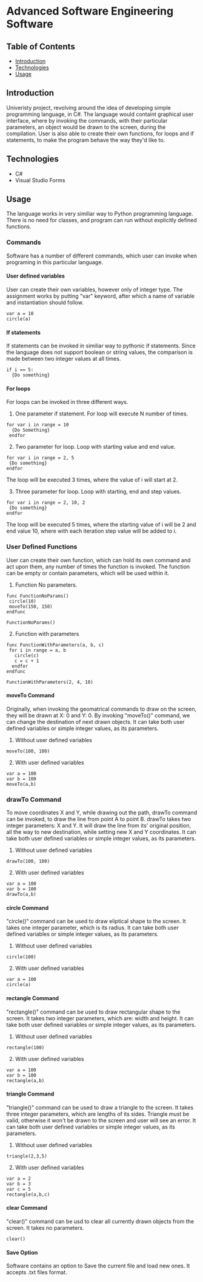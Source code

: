 # Advanced Software Engineering Software

## Table of Contents

- [ Introduction ](#intro)
- [ Technologies ](#tech)
- [ Usage ](#usage)

<a name="intro"></a>
## Introduction 

Univeristy project, revolving around the idea of developing simple programming language, in C#. The language would containt graphical user interface, where by
invoking the commands, with their particular parameters, an object would be drawn to the screen, during the compilation. User is also able to create their own functions, for loops 
and if statements, to make the program behave the way they'd like to.

<a name="technology"></a>
## Technologies

- C#
- Visual Studio Forms

<a name="usage"></a>
## Usage

The language works in very similiar way to Python programming language. There is no need for classes, and program can run without explicitly defined functions.

### Commands

Software has a number of different commands, which user can invoke when programing in this particular language. 

#### User defined variables

User can create their own variables, however only of integer type. The assignment works by putting "var" keyword, after which a name of variable and instantiation should follow.

```
var a = 10
circle(a)
```

#### If statements

If statements  can be invoked in similiar way to pythonic if statements. Since the language does not support boolean or string values, the comparison
is made between two integer values at all times.

```
if i == 5:
  {Do something}
```

#### For loops

For loops can be invoked in three different ways.

1. One parameter if statement. For loop will execute N number of times.

```
for var i in range = 10
  {Do Something}
 endfor
 ```
 
 2. Two parameter for loop. Loop with starting value and end value.
 
 ```
 for var i in range = 2, 5
  {Do something}
 endfor
 ```
 
 The loop will be executed 3 times, where the value of i will start at 2.
 
 3. Three parameter for loop. Loop with starting, end and step values.
 
 ```
 for var i in range = 2, 10, 2
  {Do something}
 endfor
 ```
 
 The loop will be executed 5 times, where the starting value of i will be 2 and end value 10, where with each iteration step value will be added to i. 
 
 ### User Defined Functions
 
 User can create their own function, which can hold its own command and act upon them, any number of times the function is invoked. The function can be empty or contain 
 parameters, which will be used within it.
 
 1. Function No parameters.
 
 ```
 func FunctionNoParams()
  circle(10)
  moveTo(150, 150)
 endfunc
 
 FunctionNoParams()
 ```
 
 2. Function with parameters
 
 ```
 func FunctionWithParameters(a, b, c)
  for i in range = a, b
    circle(c)
    c = c + 1
   endfor
 endfunc
 
 FunctionWithParameters(2, 4, 10)
 ```

#### moveTo Command

Originally, when invoking the geomatrical commands to draw on the screen, they will be drawn at X: 0 and Y: 0. By invoking "moveTo()" command, we can change the destination
of next drawn objects. It can take both user defined variables or simple integer values, as its parameters.

1. Without user defined variables

```
moveTo(100, 100)
```

2. With user defined variables

```
var a = 100
var b = 100
moveTo(a,b)
```

### drawTo Command

To move coordinates X and Y, while drawing out the path, drawTo command can be invoked, to draw the line from point A to point B. drawTo takes two integer parameters: X and Y. 
It will draw the line from its' original position, all the way to new destination, while setting new X and Y coordinates. It can take both user defined variables or simple 
integer values, as its parameters.

1. Without user defined variables

```
drawTo(100, 100)
```
2. With user defined variables

```
var a = 100
var b = 100
drawTo(a,b)
```

#### circle Command

"circle()" command can be used to draw eliptical shape to the screen. It takes one integer parameter, which is its radius. It can take both user defined variables or simple 
integer values, as its parameters.

1. Without user defined variables

```
circle(100)
```
2. With user defined variables

```
var a = 100
circle(a)
```

#### rectangle Command

"rectangle()" command can be used to draw rectangular shape to the screen. It takes two integer parameters, which are: width and height. It can take both user defined variables
or simple integer values, as its parameters.

1. Without user defined variables

```
rectangle(100)
```
2. With user defined variables

```
var a = 100
var b = 100
rectangle(a,b)
```

#### triangle Command

"triangle()" command can be used to draw a triangle to the screen. It takes three integer parameters, which are lengths of its sides. Triangle must be valid, otherwise it won't
be drawn to the screen and user will see an error. It can take both user defined variables or simple integer values, as its parameters.

1. Without user defined variables

```
triangle(2,3,5)
```
2. With user defined variables

```
var a = 2
var b = 3
var c = 5
rectangle(a,b,c)
```

#### clear Command

"clear()" command can be usd to clear all currently drawn objects from the screen. It takes no parameters.

```
clear()
```

#### Save Option

Software contains an option to Save the current file and load new ones. It accepts .txt files format. 
